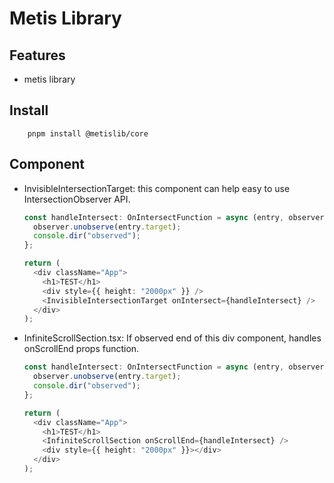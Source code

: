 # Metis Library

## Features

- metis library

## Install

```shell
    pnpm install @metislib/core
```

## Component

- InvisibleIntersectionTarget: this component can help easy to use IntersectionObserver API.

  ```typescript
  const handleIntersect: OnIntersectFunction = async (entry, observer) => {
    observer.unobserve(entry.target);
    console.dir("observed");
  };

  return (
    <div className="App">
      <h1>TEST</h1>
      <div style={{ height: "2000px" }} />
      <InvisibleIntersectionTarget onIntersect={handleIntersect} />
    </div>
  );
  ```

- InfiniteScrollSection.tsx: If observed end of this div component, handles onScrollEnd props function.

  ```typescript
  const handleIntersect: OnIntersectFunction = async (entry, observer) => {
    observer.unobserve(entry.target);
    console.dir("observed");
  };

  return (
    <div className="App">
      <h1>TEST</h1>
      <InfiniteScrollSection onScrollEnd={handleIntersect} />
      <div style={{ height: "2000px" }}></div>
    </div>
  );
  ```
